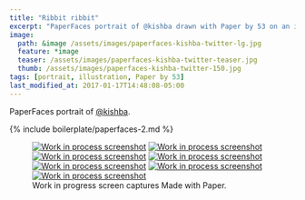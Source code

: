 ```yaml
---
title: "Ribbit ribbit"
excerpt: "PaperFaces portrait of @kishba drawn with Paper by 53 on an iPad."
image: 
  path: &image /assets/images/paperfaces-kishba-twitter-lg.jpg 
  feature: *image
  teaser: /assets/images/paperfaces-kishba-twitter-teaser.jpg
  thumb: /assets/images/paperfaces-kishba-twitter-150.jpg
tags: [portrait, illustration, Paper by 53]
last_modified_at: 2017-01-17T14:48:08-05:00
---
```


PaperFaces portrait of [@kishba](http://twitter.com/kishba).

{% include boilerplate/paperfaces-2.md %}

<figure class="third">
  <a href="{{ site.url }}/assets/images/paperfaces-kishba-process-1-lg.jpg"><img src="{{ site.url }}/assets/images/paperfaces-kishba-process-1-600.jpg" alt="Work in process screenshot"></a>
  <a href="{{ site.url }}/assets/images/paperfaces-kishba-process-2-lg.jpg"><img src="{{ site.url }}/assets/images/paperfaces-kishba-process-2-600.jpg" alt="Work in process screenshot"></a>
  <a href="{{ site.url }}/assets/images/paperfaces-kishba-process-3-lg.jpg"><img src="{{ site.url }}/assets/images/paperfaces-kishba-process-3-600.jpg" alt="Work in process screenshot"></a>
  <a href="{{ site.url }}/assets/images/paperfaces-kishba-process-4-lg.jpg"><img src="{{ site.url }}/assets/images/paperfaces-kishba-process-4-600.jpg" alt="Work in process screenshot"></a>
  <a href="{{ site.url }}/assets/images/paperfaces-kishba-process-5-lg.jpg"><img src="{{ site.url }}/assets/images/paperfaces-kishba-process-5-600.jpg" alt="Work in process screenshot"></a>
  <a href="{{ site.url }}/assets/images/paperfaces-kishba-process-6-lg.jpg"><img src="{{ site.url }}/assets/images/paperfaces-kishba-process-6-600.jpg" alt="Work in process screenshot"></a>
  <a href="{{ site.url }}/assets/images/paperfaces-kishba-process-7-lg.jpg"><img src="{{ site.url }}/assets/images/paperfaces-kishba-process-7-600.jpg" alt="Work in process screenshot"></a>
  <figcaption>Work in progress screen captures Made with Paper.</figcaption>
</figure>
